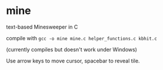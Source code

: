 # mine

text-based Minesweeper in C

compile with `gcc -o mine mine.c helper_functions.c kbhit.c`

(currently compiles but doesn't work under Windows)

Use arrow keys to move cursor, spacebar to reveal tile.